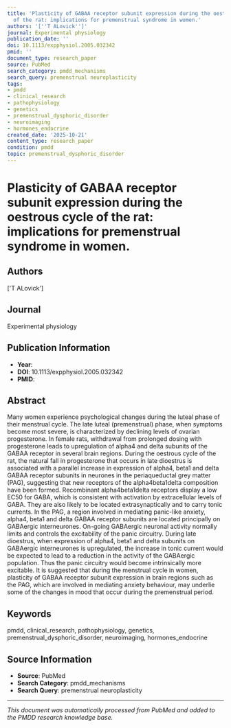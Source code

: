 ```yaml
---
title: 'Plasticity of GABAA receptor subunit expression during the oestrous cycle
  of the rat: implications for premenstrual syndrome in women.'
authors: '[''T ALovick'']'
journal: Experimental physiology
publication_date: ''
doi: 10.1113/expphysiol.2005.032342
pmid: ''
document_type: research_paper
source: PubMed
search_category: pmdd_mechanisms
search_query: premenstrual neuroplasticity
tags:
- pmdd
- clinical_research
- pathophysiology
- genetics
- premenstrual_dysphoric_disorder
- neuroimaging
- hormones_endocrine
created_date: '2025-10-21'
content_type: research_paper
condition: pmdd
topic: premenstrual_dysphoric_disorder
---
```


# Plasticity of GABAA receptor subunit expression during the oestrous cycle of the rat: implications for premenstrual syndrome in women.

## Authors
['T ALovick']

## Journal
Experimental physiology

## Publication Information
- **Year**: 
- **DOI**: 10.1113/expphysiol.2005.032342
- **PMID**: 

## Abstract
Many women experience psychological changes during the luteal phase of their menstrual cycle. The late luteal (premenstrual) phase, when symptoms become most severe, is characterized by declining levels of ovarian progesterone. In female rats, withdrawal from prolonged dosing with progesterone leads to upregulation of alpha4 and delta subunits of the GABAA receptor in several brain regions. During the oestrous cycle of the rat, the natural fall in progesterone that occurs in late dioestrus is associated with a parallel increase in expression of alpha4, beta1 and delta GABAA receptor subunits in neurones in the periaqueductal grey matter (PAG), suggesting that new receptors of the alpha4beta1delta composition have been formed. Recombinant alpha4beta1delta receptors display a low EC50 for GABA, which is consistent with activation by extracellular levels of GABA. They are also likely to be located extrasynaptically and to carry tonic currents. In the PAG, a region involved in mediating panic-like anxiety, alpha4, beta1 and delta GABAA receptor subunits are located principally on GABAergic interneurones. On-going GABAergic neuronal activity normally limits and controls the excitability of the panic circuitry. During late dioestrus, when expression of alpha4, beta1 and delta subunits on GABAergic interneurones is upregulated, the increase in tonic current would be expected to lead to a reduction in the activity of the GABAergic population. Thus the panic circuitry would become intrinsically more excitable. It is suggested that during the menstrual cycle in women, plasticity of GABAA receptor subunit expression in brain regions such as the PAG, which are involved in mediating anxiety behaviour, may underlie some of the changes in mood that occur during the premenstrual period.

## Keywords
pmdd, clinical_research, pathophysiology, genetics, premenstrual_dysphoric_disorder, neuroimaging, hormones_endocrine

## Source Information
- **Source**: PubMed
- **Search Category**: pmdd_mechanisms
- **Search Query**: premenstrual neuroplasticity

---
*This document was automatically processed from PubMed and added to the PMDD research knowledge base.*
